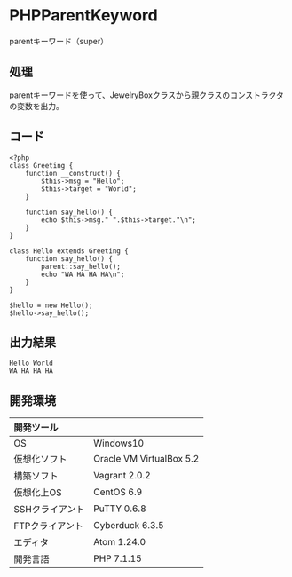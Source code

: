 # PHPParentKeyword
parentキーワード（super）

## 処理
parentキーワードを使って、JewelryBoxクラスから親クラスのコンストラクタの変数を出力。

## コード
```
<?php
class Greeting {
    function __construct() {
        $this->msg = "Hello";
        $this->target = "World";
    }

    function say_hello() {
        echo $this->msg." ".$this->target."\n";
    }
}

class Hello extends Greeting {
    function say_hello() {
        parent::say_hello();
        echo "WA HA HA HA\n";
    }
}

$hello = new Hello();
$hello->say_hello();
```

## 出力結果  
```
Hello World
WA HA HA HA
```
  
## 開発環境
| 開発ツール |  |
|:-|:-|
| OS | Windows10 |
| 仮想化ソフト | Oracle VM VirtualBox 5.2 |
| 構築ソフト | Vagrant 2.0.2 |
| 仮想化上OS | CentOS 6.9 |
| SSHクライアント | PuTTY 0.6.8 |
| FTPクライアント | Cyberduck 6.3.5 |
| エディタ | Atom 1.24.0 |
| 開発言語 | PHP 7.1.15 |

